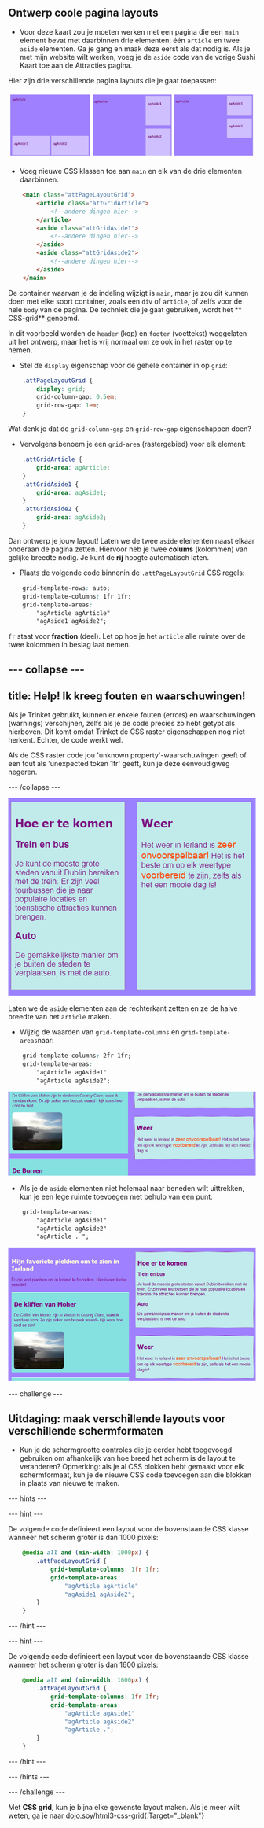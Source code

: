 ## Ontwerp coole pagina layouts

+ Voor deze kaart zou je moeten werken met een pagina die een `main` element bevat met daarbinnen drie elementen: één `article` en twee `aside` elementen. Ga je gang en maak deze eerst als dat nodig is. Als je met mijn website wilt werken, voeg je de `aside` code van de vorige Sushi Kaart toe aan de Attracties pagina. 

Hier zijn drie verschillende pagina layouts die je gaat toepassen:

![](images/cssGridLayouts.png)

+ Voeg nieuwe CSS klassen toe aan `main` en elk van de drie elementen daarbinnen.

```html
    <main class="attPageLayoutGrid">
        <article class="attGridArticle">
            <!--andere dingen hier-->
        </article>
        <aside class="attGridAside1">
            <!--andere dingen hier-->
        </aside>
        <aside class="attGridAside2">
            <!--andere dingen hier-->
        </aside>
    </main>
```

De container waarvan je de indeling wijzigt is `main`, maar je zou dit kunnen doen met elke soort container, zoals een `div` of `article`, of zelfs voor de hele `body` van de pagina. De techniek die je gaat gebruiken, wordt het ** CSS-grid** genoemd.

In dit voorbeeld worden de `header` (kop) en `footer` (voettekst) weggelaten uit het ontwerp, maar het is vrij normaal om ze ook in het raster op te nemen.

+ Stel de `display` eigenschap voor de gehele container in op `grid`:

```css
    .attPageLayoutGrid {
        display: grid;
        grid-column-gap: 0.5em;
        grid-row-gap: 1em;
    }
```

Wat denk je dat de `grid-column-gap` en `grid-row-gap` eigenschappen doen?

+ Vervolgens benoem je een `grid-area` (rastergebied) voor elk element: 

```css
    .attGridArticle {
        grid-area: agArticle;
    }
    .attGridAside1 {
        grid-area: agAside1;
    }
    .attGridAside2 {
        grid-area: agAside2;
    }
```

Dan ontwerp je jouw layout! Laten we de twee `aside` elementen naast elkaar onderaan de pagina zetten. Hiervoor heb je twee **colums** (kolommen) van gelijke breedte nodig. Je kunt de **rij** hoogte automatisch laten.

+ Plaats de volgende code binnenin de `.attPageLayoutGrid` CSS regels:

```css
    grid-template-rows: auto;
    grid-template-columns: 1fr 1fr;
    grid-template-areas: 
        "agArticle agArticle"
        "agAside1 agAside2";
```

`fr` staat voor **fraction** (deel). Let op hoe je het `article` alle ruimte over de twee kolommen in beslag laat nemen.

--- collapse ---
---
title: Help! Ik kreeg fouten en waarschuwingen!
---

Als je Trinket gebruikt, kunnen er enkele fouten (errors) en waarschuwingen (warnings) verschijnen, zelfs als je de code precies zo hebt getypt als hierboven. Dit komt omdat Trinket de CSS raster eigenschappen nog niet herkent. Echter, de code werkt wel.

Als de CSS raster code jou 'unknown property'-waarschuwingen geeft of een fout als 'unexpected token 1fr' geeft, kun je deze eenvoudigweg negeren.

--- /collapse ---

![Asides are side by side at the bottom](images/cssGridAsidesAtBottom.png)

Laten we de `aside` elementen aan de rechterkant zetten en ze de halve breedte van het `article` maken.

+ Wijzig de waarden van `grid-template-columns` en `grid-template-areas`naar:

```css
    grid-template-columns: 2fr 1fr;
    grid-template-areas: 
        "agArticle agAside1"
        "agArticle agAside2";
```

![Asides are down the right hand side](images/cssGridAsidesOnRight.png)

+ Als je de `aside` elementen niet helemaal naar beneden wilt uittrekken, kun je een lege ruimte toevoegen met behulp van een punt: 

```css
    grid-template-areas: 
        "agArticle agAside1"
        "agArticle agAside2"
        "agArticle . ";
```

![Asides on the right and not stretched down](images/cssGridAsidesTopRight.png)

--- challenge ---

## Uitdaging: maak verschillende layouts voor verschillende schermformaten

+ Kun je de schermgrootte controles die je eerder hebt toegevoegd gebruiken om afhankelijk van hoe breed het scherm is de layout te veranderen? Opmerking: als je al CSS blokken hebt gemaakt voor elk schermformaat, kun je de nieuwe CSS code toevoegen aan die blokken in plaats van nieuwe te maken.

--- hints ---


--- hint ---

De volgende code definieert een layout voor de bovenstaande CSS klasse wanneer het scherm groter is dan 1000 pixels:

```css
    @media all and (min-width: 1000px) {
        .attPageLayoutGrid {
            grid-template-columns: 1fr 1fr;
            grid-template-areas: 
                "agArticle agArticle"
                "agAside1 agAside2";
        }
    }  
```

--- /hint ---

--- hint ---

De volgende code definieert een layout voor de bovenstaande CSS klasse wanneer het scherm groter is dan 1600 pixels:

```css
    @media all and (min-width: 1600px) {
        .attPageLayoutGrid {
            grid-template-columns: 1fr 1fr;
            grid-template-areas: 
                "agArticle agAside1"
                "agArticle agAside2"
                "agArticle .";
        }
    }  
```

--- /hint ---

--- /hints ---

--- /challenge ---

Met **CSS grid**, kun je bijna elke gewenste layout maken. Als je meer wilt weten, ga je naar [dojo.soy/html3-css-grid](http://dojo.soy/html3-css-grid){:Target="_blank"}